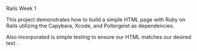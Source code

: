 Rails Week 1

This project demonstrates how to build a simple HTML page with Ruby on Rails utilizing the Capybara, Xcode, and Poltergeist as dependencies.

Also incorporated is simple testing to ensure our HTML matches our desired text .
